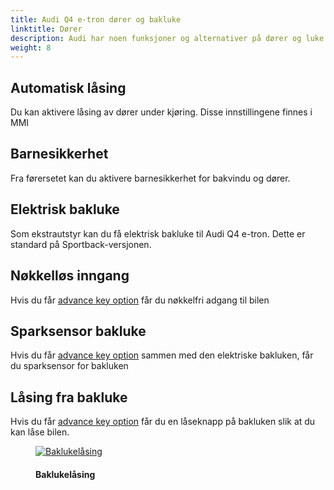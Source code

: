 ```yaml
---
title: Audi Q4 e-tron dører og bakluke
linktitle: Dører
description: Audi har noen funksjoner og alternativer på dører og luke.
weight: 8
---
```

<!-- markdownlint-disable MD033 -->
## Automatisk låsing

Du kan aktivere låsing av dører under kjøring. Disse innstillingene finnes i MMI

## Barnesikkerhet

Fra førersetet kan du aktivere barnesikkerhet for bakvindu og dører.

## Elektrisk bakluke

Som ekstrautstyr kan du få elektrisk bakluke til Audi Q4 e-tron. Dette er standard på Sportback-versjonen.

## Nøkkelløs inngang

Hvis du får [advance key option](../../technology/lockingsystems/#advance-key-option-pgc) får du nøkkelfri adgang til bilen

## Sparksensor bakluke

Hvis du får [advance key option](../../technology/lockingsystems/#advance-key-option-pgc) sammen med den elektriske bakluken, får du sparksensor for bakluken

## Låsing fra bakluke

Hvis du får [advance key option](../../technology/lockingsystems/#advance-key-option-pgc) får du en låseknapp på bakluken
slik at du kan låse bilen.

<figure>
    <a href="https://media.electrichasgoneaudi.net/multimedia/models/q4-e-tron/exterior/doors/tailgatelocking.jpg">
        <img src="https://media.electrichasgoneaudi.net/multimedia/models/q4-e-tron/exterior/doors/tailgatelockings.jpg" 
        alt="Baklukelåsing" title="Baklukelåsing">
    </a>
    <figcaption><h4>Baklukelåsing</h4></figcaption>
</figure>
